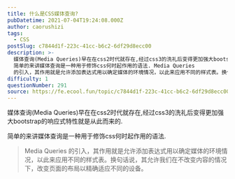 ```yaml
---
title: 什么是CSS媒体查询?
pubDatetime: 2021-07-04T19:24:08.000Z
author: caorushizi
tags:
  - CSS
postSlug: c7844d1f-223c-41cc-b6c2-6df29d8ecc00
description: >-
  媒体查询(Media Queries)早在在css2时代就存在,经过css3的洗礼后变得更加强大bootstrap的响应式特性就是从此而来的.
  简单的来讲媒体查询是一种用于修饰css何时起作用的语法. Media Queries
  的引入，其作用就是允许添加表达式用以确定媒体的环境情况，以此来应用不同的样式表。换句话说，其允许我们在不改变内容的情况下，改变页面的布局以精确适应不同的设备。 
difficulty: 1
questionNumber: 291
source: https://fe.ecool.fun/topic/c7844d1f-223c-41cc-b6c2-6df29d8ecc00
---
```


媒体查询(Media Queries)早在在css2时代就存在,经过css3的洗礼后变得更加强大bootstrap的响应式特性就是从此而来的.

简单的来讲媒体查询是一种用于修饰css何时起作用的语法.

> Media Queries 的引入，其作用就是允许添加表达式用以确定媒体的环境情况，以此来应用不同的样式表。换句话说，其允许我们在不改变内容的情况下，改变页面的布局以精确适应不同的设备。
